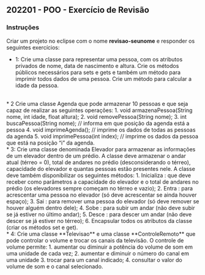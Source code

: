 ## 202201 - POO - Exercício de Revisão

### Instruções
Criar um projeto no eclipse com o nome **revisao-seunome** e responder os seguintes exercícios:
</br>
* 1: Crie uma classe para representar uma pessoa, com os atributos privados de nome, data de nascimento e altura. Crie os métodos públicos necessários para sets e gets e também um método para imprimir todos dados de uma pessoa. Crie um método para calcular a idade da pessoa.
</br>
* 2    Crie uma classe Agenda que pode armazenar 10 pessoas e que seja capaz de realizar as seguintes operações:
  1. void armazenaPessoa(String nome, int idade, float altura);
  2. void removePessoa(String nome);
  3. int buscaPessoa(String nome); // informa em que posição da agenda está a pessoa
  4. void imprimeAgenda(); // imprime os dados de todas as pessoas da agenda
  5. void imprimePessoa(int index); // imprime os dados da pessoa que está na posição “i” da agenda.
</br>
* 3: Crie uma classe denominada Elevador para armazenar as informações de um elevador dentro de um prédio. A classe deve armazenar o andar atual (térreo = 0), total de andares no prédio (desconsiderando o térreo), capacidade do elevador e quantas pessoas estão presentes nele. A classe deve também disponibilizar os seguintes métodos:
  1. Inicializa : que deve receber como parâmetros a capacidade do elevador e o total de andares no prédio (os elevadores sempre começam no térreo e vazio);
  2. Entra : para acrescentar uma pessoa no elevador (só deve acrescentar se ainda houver espaço);
  3. Sai : para remover uma pessoa do elevador (só deve remover se houver alguém dentro dele);
  4. Sobe : para subir um andar (não deve subir se já estiver no último andar);
  5. Desce : para descer um andar (não deve descer se já estiver no térreo);
  6. Encapsular todos os atributos da classe (criar os métodos set e get).
</br>
* 4: Crie uma classe **Televisao** e uma classe **ControleRemoto** que pode controlar o volume e trocar os canais da televisão. O controle de volume permite:
  1. aumentar ou diminuir a potência do volume de som em uma unidade de cada vez;
  2. aumentar e diminuir o número do canal em uma unidade
  3. trocar para um canal indicado;
  4. consultar o valor do volume de som e o canal selecionado.